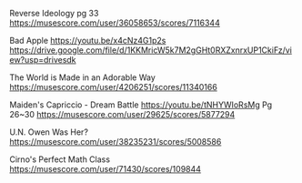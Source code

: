 Reverse Ideology pg 33
https://musescore.com/user/36058653/scores/7116344

Bad Apple
https://youtu.be/x4cNz4G1p2s
https://drive.google.com/file/d/1KKMricW5k7M2gGHt0RXZxnrxUP1CkiFz/view?usp=drivesdk

The World is Made in an Adorable Way
https://musescore.com/user/4206251/scores/11340166

Maiden's Capriccio - Dream Battle
https://youtu.be/tNHYWIoRsMg
Pg 26~30 https://musescore.com/user/29625/scores/5877294

U.N. Owen Was Her?
https://musescore.com/user/38235231/scores/5008586

Cirno's Perfect Math Class
https://musescore.com/user/71430/scores/109844

